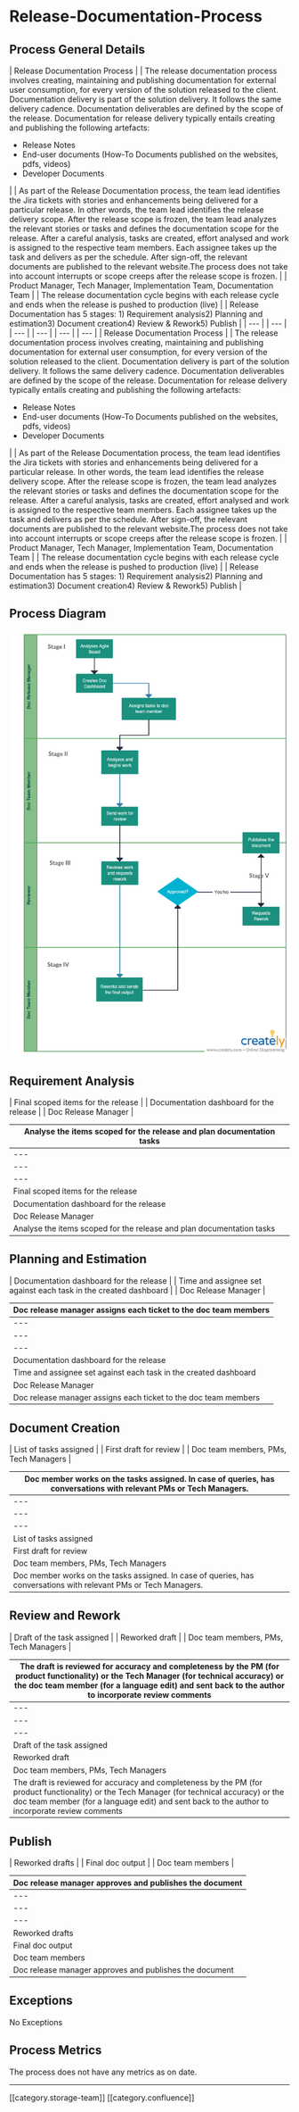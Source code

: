 # Release-Documentation-Process

## Process General Details

\| Release Documentation Process | | The release documentation process involves creating, maintaining and publishing documentation for external user consumption, for every version of the solution released to the client. Documentation delivery is part of the solution delivery. It follows the same delivery cadence. Documentation deliverables are defined by the scope of the release. Documentation for release delivery typically entails creating and publishing the following artefacts:

* Release Notes
* End-user documents (How-To Documents published on the websites, pdfs, videos)
* Developer Documents

\| | As part of the Release Documentation process, the team lead identifies the Jira tickets with stories and enhancements being delivered for a particular release. In other words, the team lead identifies the release delivery scope. After the release scope is frozen, the team lead analyzes the relevant stories or tasks and defines the documentation scope for the release. After a careful analysis, tasks are created, effort analysed and work is assigned to the respective team members. Each assignee takes up the task and delivers as per the schedule. After sign-off, the relevant documents are published to the relevant website.The process does not take into account interrupts or scope creeps after the release scope is frozen.  | | Product Manager, Tech Manager, Implementation Team, Documentation Team | | The release documentation cycle begins with each release cycle and ends when the release is pushed to production (live) | | Release Documentation has 5 stages: 1) Requirement analysis2) Planning and estimation3) Document creation4) Review & Rework5) Publish | | --- | | --- | | --- | | --- | | --- | | --- | | Release Documentation Process | | The release documentation process involves creating, maintaining and publishing documentation for external user consumption, for every version of the solution released to the client. Documentation delivery is part of the solution delivery. It follows the same delivery cadence. Documentation deliverables are defined by the scope of the release. Documentation for release delivery typically entails creating and publishing the following artefacts:

* Release Notes
* End-user documents (How-To Documents published on the websites, pdfs, videos)
* Developer Documents

\| | As part of the Release Documentation process, the team lead identifies the Jira tickets with stories and enhancements being delivered for a particular release. In other words, the team lead identifies the release delivery scope. After the release scope is frozen, the team lead analyzes the relevant stories or tasks and defines the documentation scope for the release. After a careful analysis, tasks are created, effort analysed and work is assigned to the respective team members. Each assignee takes up the task and delivers as per the schedule. After sign-off, the relevant documents are published to the relevant website.The process does not take into account interrupts or scope creeps after the release scope is frozen.  | | Product Manager, Tech Manager, Implementation Team, Documentation Team | | The release documentation cycle begins with each release cycle and ends when the release is pushed to production (live) | | Release Documentation has 5 stages: 1) Requirement analysis2) Planning and estimation3) Document creation4) Review & Rework5) Publish |

## Process Diagram

![](images/storage/RelProcDoc.jpg)

## Requirement Analysis

\| Final scoped items for the release | | Documentation dashboard for the release | | Doc Release Manager  |

| Analyse the items scoped for the release and plan documentation tasks |
| --------------------------------------------------------------------- |
| ---                                                                   |
| ---                                                                   |
| ---                                                                   |
| Final scoped items for the release                                    |
| Documentation dashboard for the release                               |
| Doc Release Manager                                                   |
| Analyse the items scoped for the release and plan documentation tasks |

## Planning and Estimation

\| Documentation dashboard for the release | | Time and assignee set against each task in the created dashboard | | Doc Release Manager  |

| Doc release manager assigns each ticket to the doc team members  |
| ---------------------------------------------------------------- |
| ---                                                              |
| ---                                                              |
| ---                                                              |
| Documentation dashboard for the release                          |
| Time and assignee set against each task in the created dashboard |
| Doc Release Manager                                              |
| Doc release manager assigns each ticket to the doc team members  |

## Document Creation

\| List of tasks assigned | | First draft for review | | Doc team members, PMs, Tech Managers  |

| Doc member works on the tasks assigned. In case of queries, has conversations with relevant PMs or Tech Managers. |
| ----------------------------------------------------------------------------------------------------------------- |
| ---                                                                                                               |
| ---                                                                                                               |
| ---                                                                                                               |
| List of tasks assigned                                                                                            |
| First draft for review                                                                                            |
| Doc team members, PMs, Tech Managers                                                                              |
| Doc member works on the tasks assigned. In case of queries, has conversations with relevant PMs or Tech Managers. |

## Review and Rework

\| Draft of the task assigned | | Reworked draft | | Doc team members, PMs, Tech Managers |

| The draft is reviewed for accuracy and completeness by the PM (for product functionality) or the Tech Manager (for technical accuracy) or the doc team member (for a language edit) and sent back to the author to incorporate review comments |
| ---------------------------------------------------------------------------------------------------------------------------------------------------------------------------------------------------------------------------------------------- |
| ---                                                                                                                                                                                                                                            |
| ---                                                                                                                                                                                                                                            |
| ---                                                                                                                                                                                                                                            |
| Draft of the task assigned                                                                                                                                                                                                                     |
| Reworked draft                                                                                                                                                                                                                                 |
| Doc team members, PMs, Tech Managers                                                                                                                                                                                                           |
| The draft is reviewed for accuracy and completeness by the PM (for product functionality) or the Tech Manager (for technical accuracy) or the doc team member (for a language edit) and sent back to the author to incorporate review comments |

## Publish

\| Reworked drafts | | Final doc output | | Doc team members |

| Doc release manager approves and publishes the document |
| ------------------------------------------------------- |
| ---                                                     |
| ---                                                     |
| ---                                                     |
| Reworked drafts                                         |
| Final doc output                                        |
| Doc team members                                        |
| Doc release manager approves and publishes the document |

## Exceptions&#x20;

No Exceptions

## Process Metrics

The process does not have any metrics as on date.

***

\[\[category.storage-team]] \[\[category.confluence]]
